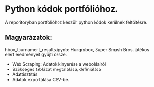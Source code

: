 # Python kódok portfólióhoz.

A reporitoryban portfólióhoz készült python kódok kerülnek feltöltésre.

## Magyarázatok:

hbox_tournament_results.ipynb: Hungrybox, Super Smash Bros. játékos elért eredményeit gyűjti össze.
- Web Scraping: Adatok kinyerése a weboldalról
- Szükséges táblázat megtalálása, definiálása
- Adattisztítás
- Adatok exportálása CSV-be.
